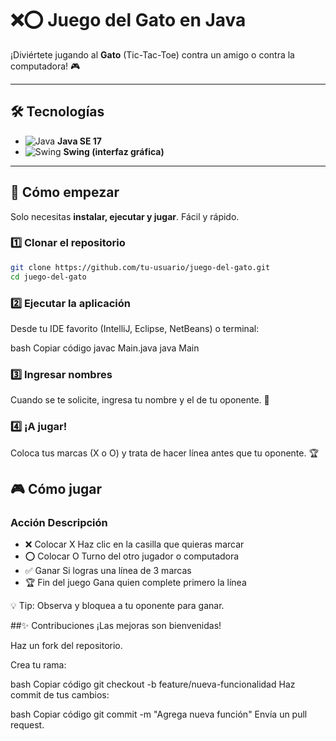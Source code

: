 # ❌⭕ Juego del Gato en Java

¡Diviértete jugando al **Gato** (Tic-Tac-Toe) contra un amigo o contra la computadora! 🎮  

---

## 🛠️ Tecnologías

- ![Java](https://img.shields.io/badge/Java-ED8B00?style=for-the-badge&logo=java&logoColor=white) **Java SE 17**
- ![Swing](https://img.shields.io/badge/Swing-007396?style=for-the-badge&logo=java&logoColor=white) **Swing (interfaz gráfica)**

---

## 🚀 Cómo empezar

Solo necesitas **instalar, ejecutar y jugar**. Fácil y rápido.  

### 1️⃣ Clonar el repositorio
```bash
git clone https://github.com/tu-usuario/juego-del-gato.git
cd juego-del-gato
```
### 2️⃣ Ejecutar la aplicación
Desde tu IDE favorito (IntelliJ, Eclipse, NetBeans) o terminal:

bash
Copiar código
javac Main.java
java Main
### 3️⃣ Ingresar nombres
Cuando se te solicite, ingresa tu nombre y el de tu oponente. 📝

### 4️⃣ ¡A jugar!
Coloca tus marcas (X o O) y trata de hacer línea antes que tu oponente. 🏆

## 🎮 Cómo jugar
### Acción	Descripción
- ❌ Colocar X	Haz clic en la casilla que quieras marcar
- ⭕ Colocar O	Turno del otro jugador o computadora
- ✅ Ganar	Si logras una línea de 3 marcas
- 🏆 Fin del juego	Gana quien complete primero la línea

💡 Tip: Observa y bloquea a tu oponente para ganar.

##✨ Contribuciones
¡Las mejoras son bienvenidas!

Haz un fork del repositorio.

Crea tu rama:

bash
Copiar código
git checkout -b feature/nueva-funcionalidad
Haz commit de tus cambios:

bash
Copiar código
git commit -m "Agrega nueva función"
Envía un pull request.
